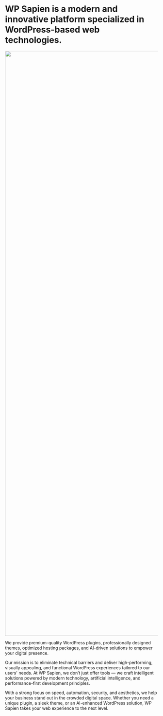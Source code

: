 # WP Sapien is a modern and innovative platform specialized in WordPress-based web technologies.

<a href="https://wpsapien.com/about/" rel="nofollow"><img width="1920" alt="" src="https://github.com/user-attachments/assets/0091ee57-2229-4488-9e88-7ad0036d34b8" style="max-width: 100%;"></a>

We provide premium-quality WordPress plugins, professionally designed themes, optimized hosting packages, and AI-driven solutions to empower your digital presence.

Our mission is to eliminate technical barriers and deliver high-performing, visually appealing, and functional WordPress experiences tailored to our users' needs. At WP Sapien, we don’t just offer tools — we craft intelligent solutions powered by modern technology, artificial intelligence, and performance-first development principles.

With a strong focus on speed, automation, security, and aesthetics, we help your business stand out in the crowded digital space. Whether you need a unique plugin, a sleek theme, or an AI-enhanced WordPress solution, WP Sapien takes your web experience to the next level.
